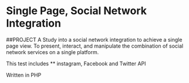 Single Page, Social Network Integration
===================

##PROJECT
A Study into a social network integration to achieve a single page view.
To present, interact, and manipulate the combination of social network services on a single platform.

This test includes ** instagram, Facebook and Twitter API

Written in PHP


